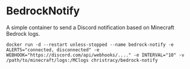 # BedrockNotify
A simple container to send a Discord notification based on Minecraft Bedrock logs. 
    
    docker run -d --restart unless-stopped --name bedrock-notify -e ALERTS="connected, disconnected" -e WEBHOOK="https://discord.com/api/webhooks/...." -e INTERVAL="10" -v /path/to/minecraft/logs:/MClogs christracy/bedrock-notify
